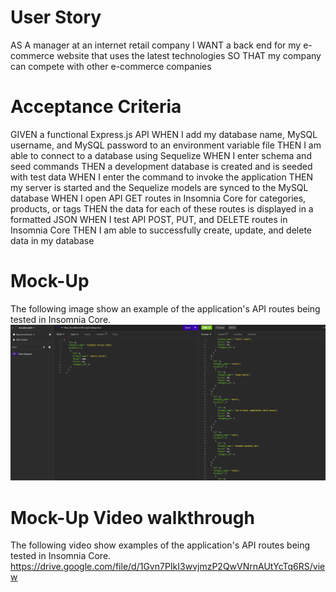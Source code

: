 # User Story
AS A manager at an internet retail company
I WANT a back end for my e-commerce website that uses the latest technologies
SO THAT my company can compete with other e-commerce companies

# Acceptance Criteria
GIVEN a functional Express.js API
WHEN I add my database name, MySQL username, and MySQL password to an environment variable file
THEN I am able to connect to a database using Sequelize
WHEN I enter schema and seed commands
THEN a development database is created and is seeded with test data
WHEN I enter the command to invoke the application
THEN my server is started and the Sequelize models are synced to the MySQL database
WHEN I open API GET routes in Insomnia Core for categories, products, or tags
THEN the data for each of these routes is displayed in a formatted JSON
WHEN I test API POST, PUT, and DELETE routes in Insomnia Core
THEN I am able to successfully create, update, and delete data in my database

# Mock-Up
The following image show an example of the application's API routes being tested in Insomnia Core.
![Alt text](assets/images/mock_up.png)

# Mock-Up Video walkthrough
The following video show examples of the application's API routes being tested in Insomnia Core.
https://drive.google.com/file/d/1Gvn7PIkI3wvjmzP2QwVNrnAUtYcTq6RS/view 